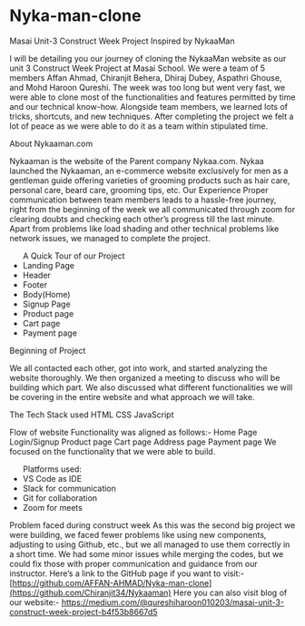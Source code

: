 # Nyka-man-clone
<p>Masai Unit-3 Construct Week Project Inspired by NykaaMan</p>
<p>I will be detailing you our journey of cloning the NykaaMan website as our unit 3 Construct Week Project at Masai School. We were a team of 5 members Affan Ahmad, Chiranjit Behera, Dhiraj Dubey, Aspathri Ghouse, and Mohd Haroon Qureshi.
The week was too long but went very fast, we were able to clone most of the functionalities and features permitted by time and our technical know-how. Alongside team members, we learned lots of tricks, shortcuts, and new techniques. After completing the project we felt a lot of peace as we were able to do it as a team within stipulated time.</p>

About Nykaaman.com
<p>Nykaaman is the website of the Parent company Nykaa.com. Nykaa launched the Nykaaman, an e-commerce website exclusively for men as a gentleman guide offering varieties of grooming products such as hair care, personal care, beard care, grooming tips, etc.
Our Experience
Proper communication between team members leads to a hassle-free journey, right from the beginning of the week we all communicated through zoom for clearing doubts and checking each other’s progress till the last minute. Apart from problems like load shading and other technical problems like network issues, we managed to complete the project.
</p>

<ul>
A Quick Tour of our Project
  <li>Landing Page</li>
   <li>Header</li>
  <li>Footer</li>
  <li>Body(Home)</li> 
  <li>Signup Page</li>
   <li>Product page</li>
   <li>Cart page</li>
   <li>Payment page</li></ul>
<p></p>

<p>Beginning of Project</p>

We all contacted each other, got into work, and started analyzing the website thoroughly. We then organized a meeting to discuss who will be building which part. We also discussed what different functionalities we will be covering in the entire website and what approach we will take.

The Tech Stack used
HTML
CSS
JavaScript

Flow of website
Functionality was aligned as follows:-
Home Page
Login/Signup
Product page
Cart page
Address page
Payment page
We focused on the functionality that we were able to build.

<ul>Platforms used:
  <li>VS Code as IDE</li>
   <li>Slack for communication</li> 
  <li>Git for collaboration</li> 
  <li>Zoom for meets</li>
</ul>

Problem faced during construct week
As this was the second big project we were building, we faced fewer problems like using new components, adjusting to using Github, etc., but we all managed to use them correctly in a short time. We had some minor issues while merging the codes, but we could fix those with proper communication and guidance from our instructor.
Here’s a link to the GitHub page if you want to visit:-
[https://github.com/AFFAN-AHMAD/Nyka-man-clone](https://github.com/Chiranjit34/Nykaaman)
Here you can also visit blog of our website:-
https://medium.com/@qureshiharoon010203/masai-unit-3-construct-week-project-b4f53b8667d5
